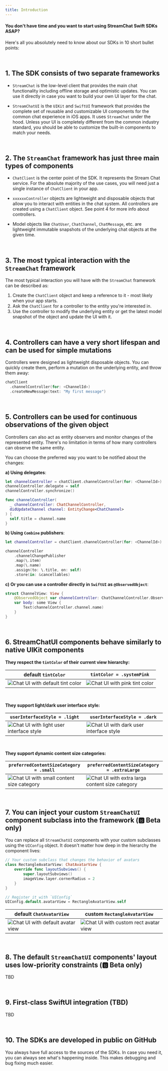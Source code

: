 ```yaml
---
title: Introduction
---
```


#### You don't have time and you want to start using StreamChat Swift SDKs ASAP? 

Here's all you absolutely need to know about our SDKs in 10 short bullet points:

<p>&nbsp;</p>

## 1. The SDK consists of two separate frameworks

- `StreamChat` is the low-level client that provides the main chat functionality including offline storage and optimistic updates. You can use it directly in case you want to build your own UI layer for the chat.

- `StreamChatUI` is the `UIKit` and `SwiftUI` framework that provides the complete set of reusable and customizable UI components for the common chat experience in iOS apps. It uses `StreamChat` under the hood. Unless your UI is completely different from the common industry standard, you should be able to customize the built-in components to match your needs.

<p>&nbsp;</p>

## 2. The `StreamChat` framework has just three main types of components

- `ChatClient` is the center point of the SDK. It represents the Stream Chat service. For the absolute majority of the use cases, you will need just a single instance of `ChatClient` in your app.

- `xxxxxxController` objects are lightweight and disposable objects that allow you to interact with entities in the chat system. All controllers are created using a `ChatClient` object. See point 4 for more info about controllers.

- Model objects like `ChatUser`, `ChatChannel`, `ChatMessage`, etc. are lightweight immutable snapshots of the underlying chat objects at the given time.

<p>&nbsp;</p>

## 3. The most typical interaction with the `StreamChat` framework

The most typical interaction you will have with the `StreamChat` framework can be described as:

1. Create the `ChatClient` object and keep a reference to it - most likely when your app starts.
2. Ask the `ChatClient` for a controller to the entity you're interested in.
3. Use the controller to modify the underlying entity or get the latest model snapshot of the object and update the UI with it.

<p>&nbsp;</p>

## 4. Controllers can have a very short lifespan and can be used for simple mutations

Controllers were designed as lightweight disposable objects. You can quickly create them, perform a mutation on the underlying entity, and throw them away:
```swift
chatClient
  .channelController(for: <ChannelId>)
  .createNewMessage(text: "My first message")
```

<p>&nbsp;</p>

## 5. Controllers can be used for continuous observations of the given object

Controllers can also act as entity observers and monitor changes of the represented entity. There's no limitation in terms of how many controllers can observe the same entity.

You can choose the preferred way you want to be notified about the changes:

**a) Using delegates**:

```swift
let channelController = chatClient.channelController(for: <ChannelId>)
channelController.delegate = self
channelController.synchronize()

func channelController(
  _ channelController: ChatChannelController,
  didUpdateChannel channel: EntityChange<ChatChannel>
) {
  self.title = channel.name
}
```

**b) Using `Combine` publishers**:

```swift
let channelController = chatClient.channelController(for: <ChannelId>)

channelController
    .channelChangePublisher
    .map(\.item)
    .map(\.name)
    .assign(to: \.title, on: self)
    .store(in: &cancellables)
```

**c) Or you can use a controller directly in `SwiftUI` as `@ObservedObject`**:

```swift
struct ChannelView: View {
    @ObservedObject var channelController: ChatChannelController.ObservableObject
    var body: some View {
        Text(channelController.channel.name)
    }
}
```

<p>&nbsp;</p>

## 6. **StreamChatUI** components behave similarly to native UIKit components

**They respect the `tintColor` of their current view hierarchy:**

| default `tintColor`  | `tintColor = .systemPink` |
| ------------- | ------------- |
| ![Chat UI with default tint color](/img/blue-tint.png)  | ![Chat UI with pink tint color](/img/pink-tint.png)  |

<p>&nbsp;</p>

**They support light/dark user interface style:**

| `userInterfaceStyle = .light`  | `userInterfaceStyle = .dark` |
| ------------- | ------------- |
|  ![Chat UI with light user interface style](/img/user-interface-style-light.png)  | ![Chat UI with dark user interface style](/img/user-interface-style-dark.png)  |

<p>&nbsp;</p>

**They support dynamic content size categories:**

| `preferredContentSizeCategory = .small`  | `preferredContentSizeCategory = .extraLarge` |
| ------------- | ------------- |
|  ![Chat UI with small content size category](/img/content-size-small.png)  | ![Chat UI with extra larga content size category](/img/content-size-extra-large.png)  |

<p>&nbsp;</p>

## 7. You can inject your custom `StreamChatUI` component subclass into the framework (🅱️ Beta only)

You can replace all `StreamChatUI` components with your custom subclasses using the `UIConfig` object. It doesn't matter how deep in the hierarchy the component lives:

```swift
// Your custom subclass that changes the behavior of avatars
class RectangleAvatarView: ChatAvatarView { 
    override func layoutSubviews() {
        super.layoutSubviews()
        imageView.layer.cornerRadius = 2
    }
}

// Register it with `UIConfig`
UIConfig.default.avatarView = RectangleAvatarView.self
```

| default `ChatAvatarView`  | custom `RectangleAvatarView ` |
| ------------- | ------------- |
|  ![Chat UI with default avatar view](/img/default-avatars.png)  | ![Chat UI with custom rect avatar view](/img/rect-avatars.png)  |

<p>&nbsp;</p>

## 8.  The default `StreamChatUI` components' layout uses low-priority constraints (🅱️ Beta only)

TBD

<p>&nbsp;</p>

## 9. First-class SwiftUI integration (TBD)

TBD

<p>&nbsp;</p>

## 10. The SDKs are developed in public on GitHub

You always have full access to the sources of the SDKs. In case you need it, you can always see what's happening inside. This makes debugging and bug fixing much easier.